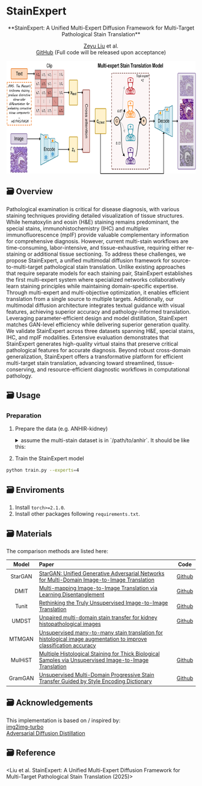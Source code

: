 # StainExpert
<div align="center">
**StainExpert: A Unified Multi-Expert Diffusion Framework for Multi-Target Pathological Stain Translation**<br/>

[Zeyu Liu](https://github.com/Rowerliu) et al.<br/>
[GitHub](https://github.com/Rowerliu/StainExpert#) (Full code will be released upon acceptance)

<img src="asset/StainExpert.png" height="300" />
</div>

## 🗃️ Overview
Pathological examination is critical for disease diagnosis, with various staining techniques providing detailed visualization 
of tissue structures. While hematoxylin and eosin (H&E) staining remains predominant, the special stains, immunohistochemistry (IHC) 
and multiplex immunofluorescence (mpIF) provide valuable complementary information for comprehensive diagnosis. However, 
current multi-stain workflows are time-consuming, labor-intensive, and tissue-exhaustive, requiring either re-staining or 
additional tissue sectioning. To address these challenges, we propose StainExpert, a unified multimodal diffusion framework 
for source-to-multi-target pathological stain translation. Unlike existing approaches that require separate models for 
each staining pair, StainExpert establishes the first multi-expert system where specialized networks collaboratively 
learn staining principles while maintaining domain-specific expertise. Through multi-expert and multi-objective optimization, 
it enables efficient translation from a single source to multiple targets. Additionally, our multimodal diffusion architecture 
integrates textual guidance with visual features, achieving superior accuracy and pathology-informed translation. 
Leveraging parameter-efficient design and model distillation, StainExpert matches GAN-level efficiency while delivering 
superior generation quality. We validate StainExpert across three datasets spanning H&E, special stains, IHC, and mpIF 
modalities. Extensive evaluation demonstrates that StainExpert generates high-quality virtual stains that preserve 
critical pathological features for accurate diagnosis. Beyond robust cross-domain generalization, StainExpert offers 
a transformative platform for efficient multi-target stain translation, advancing toward streamlined, tissue-conserving, 
and resource-efficient diagnostic workflows in computational pathology.

## 🗃️ Usage

### Preparation
1. Prepare the data (e.g. ANHIR-kidney)
    <details>
    <summary> assume the multi-stain dataset is in `/path/to/anhir`. It should be like this:</summary>

    ```
    /path/to/anhir/:
        train/:
            HE/: 
                HE_images_1.JPEG ...
                HE_images_2.JPEG ...
            MAS/:
                MAS_images_2.JPEG ...
                MAS_images_2.JPEG ...
            ... 

        test/:
            HE/: 
                HE_images_1.JPEG ...
            MAS/: 
                MAS_images_1.JPEG ...
            ...
       ```
   **NOTE: The arg `--data_path=/path/to/dataset` should be passed to the training script.**
    </details>

2. Train the StainExpert model<br/>
```bash
python train.py --experts=4
```

## 🗃️ Enviroments
1. Install `torch>=2.1.0`.
2. Install other packages following `requirements.txt`.

## 🗃️ Materials
The comparison methods are listed here:

|  Model  | Paper                                                                                                                            |                                     Code                                      |
|:-------:|:---------------------------------------------------------------------------------------------------------------------------------|:-----------------------------------------------------------------------------:|
| StarGAN | [StarGAN: Unified Generative Adversarial Networks for Multi-Domain Image-to-Image Translation](https://arxiv.org/abs/1711.09020) |                  [Github](https://github.com/yunjey/stargan)                  |
|  DMIT   | [Multi-mapping Image-to-Image Translation via Learning Disentanglement](https://arxiv.org/abs/1909.07877)                        |                 [Github](https://github.com/Xiaoming-Yu/DMIT)                 |
|  Tunit  | [Rethinking the Truly Unsupervised Image-to-Image Translation](https://arxiv.org/abs/2006.06500)                                 |                  [Github](https://github.com/clovaai/tunit)                   |
|  UMDST  | [Unpaired multi-domain stain transfer for kidney histopathological images](https://arxiv.org/html/2412.11106)                                |                [Github](https://github.com/linyiyang98/UMDST)                 |
| MTMGAN  | [Unsupervised many-to-many stain translation for histological image augmentation to improve classification accuracy](https://www.sciencedirect.com/science/article/pii/S2153353923000093)                   |                                                                               |
| MulHiST | [Multiple Histological Staining for Thick Biological Samples via Unsupervised Image-to-Image Translation](https://link.springer.com/chapter/10.1007/978-3-031-43987-2_71)             |                [Github](https://github.com/TABLAB-HKUST/MulHiST)              |
| GramGAN | [Unsupervised Multi-Domain Progressive Stain Transfer Guided by Style Encoding Dictionary](https://ieeexplore.ieee.org/document/10388060)                                                                                                                                 |                                  [Github](https://github.com/xianchaoguan/GramGAN)                                   |

## 🗃️ Acknowledgements
This implementation is based on / inspired by:<br/>
[img2img-turbo](https://github.com/GaParmar/img2img-turbo)<br/>
[Adversarial Diffusion Distillation](https://github.com/Stability-AI/generative-models)<br/>

## 🗃️ Reference
<Liu et al. StainExpert: A Unified Multi-Expert Diffusion Framework for Multi-Target Pathological Stain Translation (2025)>